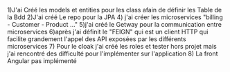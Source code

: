 1)J'ai Créé les models et entities pour les class afain de définir les Table de la Bdd
2)J'ai créé Le repo pour la JPA 
4) j'ai créer les microservices "billing - Customer - Product ..."
5)j'ai créé le Getway pour la communication entre microservices
6)après j'ai définit le "FEIGN" qui est un client HTTP qui facilite grandement l'appel des API exposées par les différents microservices
7) Pour le cloak j'ai créé les roles et tester hors projet mais j'ai rencontré des difficulté pour l'implémenter sur l'application
8) La front Angular pas implémenté 
